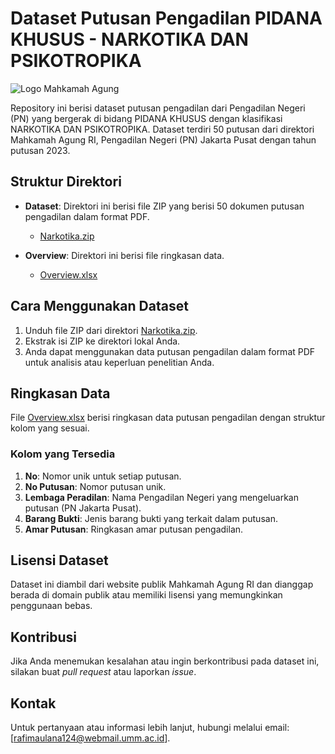 # Dataset Putusan Pengadilan PIDANA KHUSUS - NARKOTIKA DAN PSIKOTROPIKA

![Logo Mahkamah Agung](https://putusan3.mahkamahagung.go.id/public/frontend/images/logo.png)

Repository ini berisi dataset putusan pengadilan dari Pengadilan Negeri (PN) yang bergerak di bidang PIDANA KHUSUS dengan klasifikasi NARKOTIKA DAN PSIKOTROPIKA. Dataset terdiri 50 putusan dari direktori Mahkamah Agung RI, Pengadilan Negeri (PN) Jakarta Pusat dengan tahun putusan 2023.

## Struktur Direktori

- **Dataset**: Direktori ini berisi file ZIP yang berisi 50 dokumen putusan pengadilan dalam format PDF.
  - [Narkotika.zip](Dataset/Narkotika.zip)

- **Overview**: Direktori ini berisi file ringkasan data.
  - [Overview.xlsx](Overview/Overview.xlsx)

## Cara Menggunakan Dataset

1. Unduh file ZIP dari direktori [Narkotika.zip](Dataset/Narkotika.zip).
2. Ekstrak isi ZIP ke direktori lokal Anda.
3. Anda dapat menggunakan data putusan pengadilan dalam format PDF untuk analisis atau keperluan penelitian Anda.

## Ringkasan Data

File [Overview.xlsx](Overview/Overview.xlsx) berisi ringkasan data putusan pengadilan dengan struktur kolom yang sesuai.

### Kolom yang Tersedia

1. **No**: Nomor unik untuk setiap putusan.
2. **No Putusan**: Nomor putusan unik.
3. **Lembaga Peradilan**: Nama Pengadilan Negeri yang mengeluarkan putusan (PN Jakarta Pusat).
4. **Barang Bukti**: Jenis barang bukti yang terkait dalam putusan.
5. **Amar Putusan**: Ringkasan amar putusan pengadilan.

## Lisensi Dataset

Dataset ini diambil dari website publik Mahkamah Agung RI dan dianggap berada di domain publik atau memiliki lisensi yang memungkinkan penggunaan bebas.

## Kontribusi

Jika Anda menemukan kesalahan atau ingin berkontribusi pada dataset ini, silakan buat *pull request* atau laporkan *issue*.

## Kontak

Untuk pertanyaan atau informasi lebih lanjut, hubungi melalui email: [rafimaulana124@webmail.umm.ac.id].

